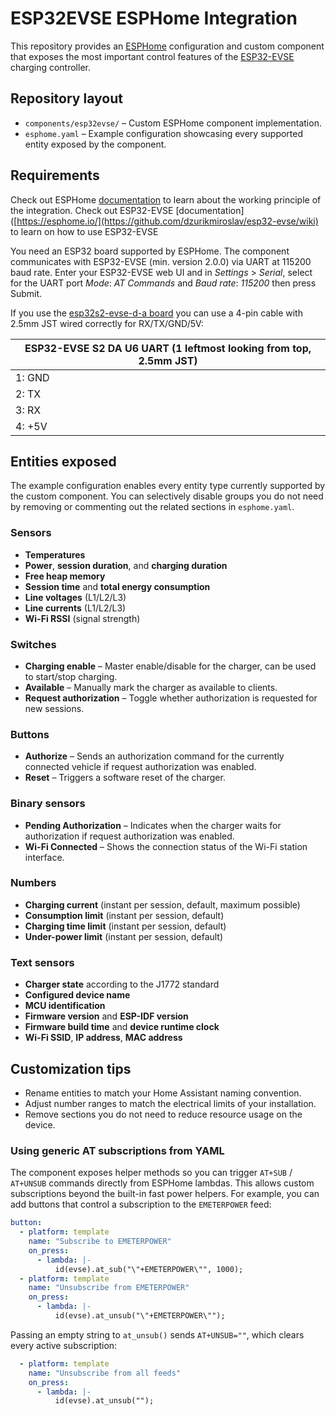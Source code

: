 # ESP32EVSE ESPHome Integration

This repository provides an [ESPHome](https://esphome.io/) configuration and custom
component that exposes the most important control features of the [ESP32-EVSE](https://github.com/dzurikmiroslav/esp32-evse) charging controller.

## Repository layout

- `components/esp32evse/` – Custom ESPHome component implementation.
- `esphome.yaml` – Example configuration showcasing every supported entity exposed
  by the component.

## Requirements

Check out ESPHome [documentation](https://esphome.io/) to learn about the working 
principle of the integration.
Check out ESP32-EVSE [documentation]([https://esphome.io/](https://github.com/dzurikmiroslav/esp32-evse/wiki) to learn on how to use ESP32-EVSE

You need an ESP32 board supported by ESPHome. The component communicates with ESP32-EVSE (min. version 2.0.0) via UART at 115200 baud rate. 
Enter your ESP32-EVSE web UI and in _Settings_ > _Serial_, select for the UART port _Mode_: _AT Commands_ and _Baud rate_: _115200_ then press Submit. 

If you use the [esp32s2-evse-d-a board](https://github.com/dzurikmiroslav/esp32-evse/wiki/ESP32-S2-DA) you can use a 4-pin cable with 2.5mm JST wired correctly for RX/TX/GND/5V:

| ESP32-EVSE S2 DA U6 UART (1 leftmost looking from top, 2.5mm JST) |
| -------- |
| 1: GND |
| 2: TX |
| 3: RX |
| 4: +5V |

## Entities exposed

The example configuration enables every entity type currently supported by the
custom component. You can selectively disable groups you do not need by removing
or commenting out the related sections in `esphome.yaml`.

### Sensors

- **Temperatures**
- **Power**, **session duration**, and **charging duration**
- **Free heap memory**
- **Session time** and **total energy consumption**
- **Line voltages** (L1/L2/L3)
- **Line currents** (L1/L2/L3)
- **Wi-Fi RSSI** (signal strength)

### Switches

- **Charging enable** – Master enable/disable for the charger, can be used to start/stop charging.
- **Available** – Manually mark the charger as available to clients.
- **Request authorization** – Toggle whether authorization is requested for new sessions.

### Buttons

- **Authorize** – Sends an authorization command for the currently connected vehicle if request authorization was enabled.
- **Reset** – Triggers a software reset of the charger.

### Binary sensors

- **Pending Authorization** – Indicates when the charger waits for authorization if request authorization was enabled.
- **Wi-Fi Connected** – Shows the connection status of the Wi-Fi station interface.

### Numbers

- **Charging current** (instant per session, default, maximum possible)
- **Consumption limit** (instant per session, default)
- **Charging time limit** (instant per session, default)
- **Under-power limit** (instant per session, default)

### Text sensors

- **Charger state** according to the J1772 standard
- **Configured device name**
- **MCU identification**
- **Firmware version** and **ESP-IDF version**
- **Firmware build time** and **device runtime clock**
- **Wi-Fi SSID**, **IP address**, **MAC address**

## Customization tips

- Rename entities to match your Home Assistant naming convention.
- Adjust number ranges to match the electrical limits of your installation.
- Remove sections you do not need to reduce resource usage on the device.

### Using generic AT subscriptions from YAML

The component exposes helper methods so you can trigger `AT+SUB` / `AT+UNSUB`
commands directly from ESPHome lambdas. This allows custom subscriptions beyond
the built-in fast power helpers. For example, you can add buttons that control a
subscription to the `EMETERPOWER` feed:

```yaml
button:
  - platform: template
    name: "Subscribe to EMETERPOWER"
    on_press:
      - lambda: |-
          id(evse).at_sub("\"+EMETERPOWER\"", 1000);
  - platform: template
    name: "Unsubscribe from EMETERPOWER"
    on_press:
      - lambda: |-
          id(evse).at_unsub("\"+EMETERPOWER\"");
```

Passing an empty string to `at_unsub()` sends `AT+UNSUB=""`,
which clears every active subscription:

```yaml
  - platform: template
    name: "Unsubscribe from all feeds"
    on_press:
      - lambda: |-
          id(evse).at_unsub("");
```



